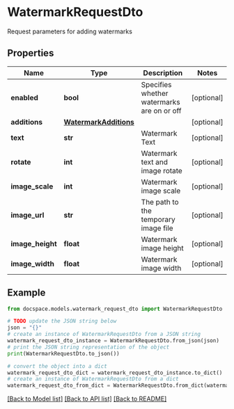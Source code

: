 # WatermarkRequestDto

Request parameters for adding watermarks

## Properties

Name | Type | Description | Notes
------------ | ------------- | ------------- | -------------
**enabled** | **bool** | Specifies whether watermarks are on or off | [optional] 
**additions** | [**WatermarkAdditions**](WatermarkAdditions.md) |  | [optional] 
**text** | **str** | Watermark Text | [optional] 
**rotate** | **int** | Watermark text and image rotate | [optional] 
**image_scale** | **int** | Watermark image scale | [optional] 
**image_url** | **str** | The path to the temporary image file | [optional] 
**image_height** | **float** | Watermark image height | [optional] 
**image_width** | **float** | Watermark image width | [optional] 

## Example

```python
from docspace.models.watermark_request_dto import WatermarkRequestDto

# TODO update the JSON string below
json = "{}"
# create an instance of WatermarkRequestDto from a JSON string
watermark_request_dto_instance = WatermarkRequestDto.from_json(json)
# print the JSON string representation of the object
print(WatermarkRequestDto.to_json())

# convert the object into a dict
watermark_request_dto_dict = watermark_request_dto_instance.to_dict()
# create an instance of WatermarkRequestDto from a dict
watermark_request_dto_from_dict = WatermarkRequestDto.from_dict(watermark_request_dto_dict)
```
[[Back to Model list]](../README.md#documentation-for-models) [[Back to API list]](../README.md#documentation-for-api-endpoints) [[Back to README]](../README.md)


